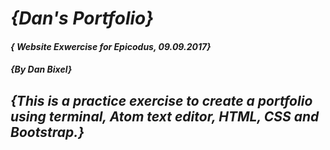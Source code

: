 # _{Dan's Portfolio}_

#### _{ Website Exwercise for Epicodus, 09.09.2017}_

#### _{By Dan Bixel}_

## _{This is a practice exercise to create a portfolio using terminal, Atom text editor, HTML, CSS and Bootstrap.}_
